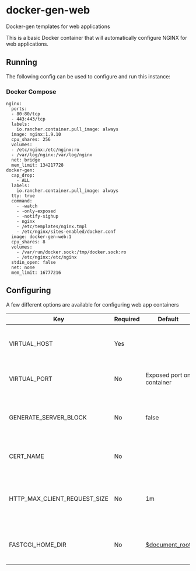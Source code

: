 # docker-gen-web
Docker-gen templates for web applications

This is a basic Docker container that will automatically configure NGINX for web applications.

## Running
The following config can be used to configure and run this instance:
### Docker Compose
```
nginx:
  ports:
  - 80:80/tcp
  - 443:443/tcp
  labels:
    io.rancher.container.pull_image: always
  image: nginx:1.9.10
  cpu_shares: 256
  volumes:
  - /etc/nginx:/etc/nginx:ro
  - /var/log/nginx:/var/log/nginx
  net: bridge
  mem_limit: 134217728
docker-gen:
  cap_drop:
    - ALL
  labels:
    io.rancher.container.pull_image: always
  tty: true
  command:
    - -watch
    - -only-exposed
    - -notify-sighup
    - nginx
    - /etc/templates/nginx.tmpl
    - /etc/nginx/sites-enabled/docker.conf
  image: docker-gen-web:1
  cpu_shares: 8
  volumes:
    - /var/run/docker.sock:/tmp/docker.sock:ro
    - /etc/nginx:/etc/nginx
  stdin_open: false
  net: none
  mem_limit: 16777216
```

## Configuring
A few different options are available for configuring web app containers

| Key | Required | Default | Example | Description |
| --- | -------- | ------- | ------- | ----------- |
| VIRTUAL_HOST | Yes | | example.com | The domain name to forward to this container |
| VIRTUAL_PORT | No | Exposed port on container | 3000 | Port inside the container to forward to |
| GENERATE_SERVER_BLOCK | No | false | true/false | Whether or not to generate server {} block in NGINX |
| CERT_NAME | No | | example_com | Name of the certificate to use |
| HTTP_MAX_CLIENT_REQUEST_SIZE | No | 1m | 500m | Maximum number of bytes clients can upload. See [NGINX docs](http://nginx.org/en/docs/http/ngx_http_core_module.html#client_max_body_size)
| FASTCGI_HOME_DIR | No | [$document_root](http://nginx.org/en/docs/http/ngx_http_core_module.html#var_document_root) | /var/www/html | This folder contains all of the FastCGI scripts. |
